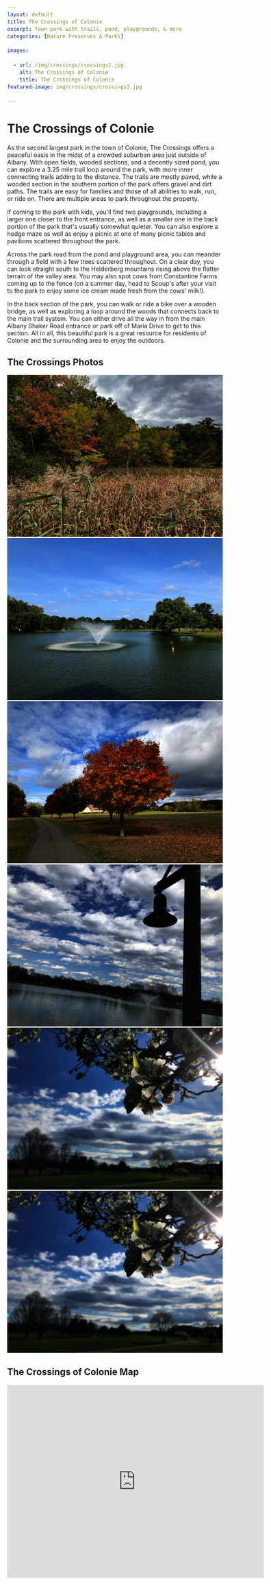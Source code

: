 ```yaml
---
layout: default
title: The Crossings of Colonie
excerpt: Town park with trails, pond, playgrounds, & more
categories: [Nature Preserves & Parks]

images:

  - url: /img/crossings/crossings2.jpg
    alt: The Crossings of Colonie
    title: The Crossings of Colonie
featured-image: img/crossings/crossings2.jpg

---
```


<h1>The Crossings of Colonie</h1>

<p>As the second largest park in the town of Colonie, The Crossings offers a peaceful oasis in the midst of a crowded suburban area just outside of Albany. With open fields, wooded sections, and a decently sized pond, you can explore a 3.25 mile trail loop around the park, with more inner connecting trails adding to the distance. The trails are mostly paved, while a wooded section in the southern portion of the park offers gravel and dirt paths. The trails are easy for families and those of all abilities to walk, run, or ride on. There are multiple areas to park throughout the property.</p>

<p>If coming to the park with kids, you'll find two playgrounds, including a larger one closer to the front entrance, as well as a smaller one in the back portion of the park that's usually somewhat quieter. You can also explore a hedge maze as well as enjoy a picnic at one of many picnic tables and pavilions scattered throughout the park.</p>

<p>Across the park road from the pond and playground area, you can meander through a field with a few trees scattered throughout. On a clear day, you can look straight south to the Helderberg mountains rising above the flatter terrain of the valley area. You may also spot cows from Constantine Farms coming up to the fence (on a summer day, head to Scoup's after your visit to the park to enjoy some ice cream made fresh from the cows' milk!).

<p>In the back section of the park, you can walk or ride a bike over a wooden bridge, as well as exploring a loop around the woods that connects back to the main trail system. You can either drive all the way in from the main Albany Shaker Road entrance or park off of Maria Drive to get to this section. All in all, this beautiful park is a great resource for residents of Colonie and the surrounding area to enjoy the outdoors.</p>


<h2>The Crossings Photos</h2>

<div class="fotorama" data-nav="thumbs" data-width="100%"
                     data-ratio="800/600"
                     data-min-width="100%"
                     data-max-width="1000"
                     data-min-height="300"
                     data-max-height="100%" 
             data-arrows="true">
<img src="/img/crossings/crossings1.jpg" alt="Pond reeds">
<img src="/img/crossings/crossings2.jpg" alt="Crossings of Colonie Pond">
<img src="/img/crossings/crossings3.jpg" alt="Fall Trees">
<img src="/img/crossings/crossings4.jpg" alt="Light Post">
<img src="/img/crossings/crossings5.jpg" alt="Spring Flowers">
<img src="/img/crossings/crossings5.jpg" alt="Wood Bridge">
</div>

<h2 id="trailmap">The Crossings of Colonie Map</h2>

<div class="google-maps">
<iframe src="https://www.google.com/maps/embed?pb=!1m14!1m8!1m3!1d11725.76916239541!2d-73.7933741!3d42.7155285!3m2!1i1024!2i768!4f13.1!3m3!1m2!1s0x89de0c7d0d5319eb%3A0x3d20da5deea748fe!2sThe%20Crossings%20Park%20of%20Colonie!5e0!3m2!1sen!2sus!4v1698516163803!5m2!1sen!2sus" width="600" height="450" style="border:0;" allowfullscreen="" loading="lazy" referrerpolicy="no-referrer-when-downgrade"></iframe>